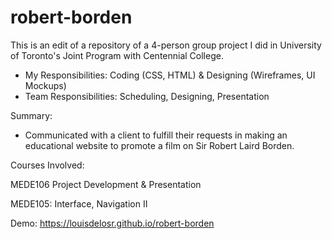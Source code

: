 # robert-borden

This is an edit of a repository of a 4-person group project I did in University of Toronto's Joint Program with Centennial College.

- My Responsibilities: Coding (CSS, HTML) & Designing (Wireframes, UI Mockups)
- Team Responsibilities: Scheduling, Designing, Presentation

Summary:
- Communicated with a client to fulfill their requests in making an educational website to promote a film on Sir Robert Laird Borden.

Courses Involved: 

MEDE106 Project Development & Presentation

MEDE105: Interface, Navigation II

Demo: https://louisdelosr.github.io/robert-borden
